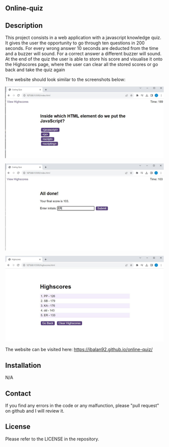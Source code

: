 ## Online-quiz

## Description 

 This project consists in a web application with a javascript knowledge quiz.
 It gives the user the opportunity to go through ten questions in 200 seconds. For every wrong answer 10 seconds are deducted from the time and a buzzer will sound. For a correct answer a different buzzer will sound. At the end of the quiz the user is able to store his score and visualise it onto the Highscores page, where the user can clear all the stored scores or go back and take the quiz again
 
 The website should look similar to the screenshots below:

![Alt text](assets/img/Capture1.jpg)

![Alt text](assets/img/Capture2.jpg)

![Alt text](assets/img/Capture3.jpg)


The website can be visited here: https://ibalan92.github.io/online-quiz/

## Installation

N/A


## Contact

If you find any errors in the code or any malfunction, please "pull request" on github and I will review it. 


## License

Please refer to the LICENSE in the repository.